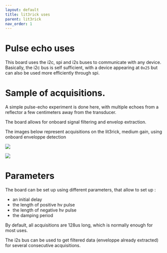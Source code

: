 ```yaml
---
layout: default
title: lit3rick uses
parent: lit3rick
nav_order: 1
---
```


# Pulse echo uses

This board uses the i2c, spi and i2s buses to communicate with any device. Basically, the i2c bus is self sufficient, with a device appearing at `0x25` but can also be used more efficiently through spi.

# Sample of acquisitions.

A simple pulse-echo experiment is done here, with multiple echoes from a reflector a few centimeters away from the transducer.

The board allows for onboard signal filtering and envelop extraction. 

The images below represent acquisitions on the lit3rick, medium gain, using onboard enveloppe detection

![](https://raw.githubusercontent.com/kelu124/lit3rick/master/sample_acqs/lit3rick_i2s/lit3_i2s.jpg)

![](https://raw.githubusercontent.com/kelu124/lit3rick/master/sample_acqs/lit3rick_i2s/lit3_i2s_detailed.jpg)

# Parameters

The board can be set up using different parameters, that allow to set up :

* an initial delay
* the length of positive hv pulse
* the length of negative hv pulse
* the damping period

By default, all acquisitions are 128us long, which is normally enough for most uses.

The i2s bus can be used to get filtered data (enveloppe already extracted) for several consecutive acquisitions.


